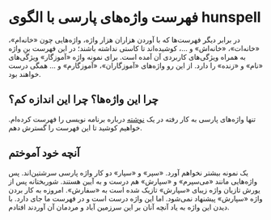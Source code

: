 # فهرست واژه‌های پارسی با الگوی hunspell
در برابر دیگر فهرست‌ها که با آوردن هزاران هزار واژه، واژه‌هایی چون «خانه‌ام»، «خانه‌ات»، «خانه‌اش» و ...، کوشیده‌اند تا کاستی نداشته باشند؛ در این فهرست بنِ واژه به همراه ویژگی‌های کاربردی آن آمده است. برای نمونه واژه «آموزگار» ویژگی‌های «نام» و «زنده» را دارد. از این رو واژه‌های «آموزگاران»، «آموزگارم» و ... همگی درست خواهند بود.
## چرا این واژه‌ها؟ چرا این اندازه کم؟
تنها واژه‌های پارسی به کار رفته در یک [نوشته](https://github.com/mahdevar/Books/releases/latest) درباره برنامه نویسی را فهرست کرده‌ام. خواهیم کوشید تا این فهرست را گسترش دهم.
## آنچه خود آموختم
یک نمونه بیشتر نخواهم آورد. «سپر» و «سپار» دو کار واژه پارسی سرشتین‌اند. پس واژه‌هایی مانند «می‌سپرم» و «سپارش» هم درست و به آیین هستند. شوربختانه پس از یورش تازیان واژه زیبای «سپارش» تازیک شده است به «سفارش». امروزه به کار بردن واژه «سپارش» پیشنهاد نمی‌شود. اما این واژه درست است و در فهرست ما جای دارد. با دیدن این واژه به یاد آنچه آنان بر این سرزمین آباد و مردمان آن آوردند افتادم. 
